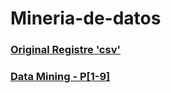# Mineria-de-datos

### [Original Registre 'csv' ](https://github.com/mdiazgtz/Mineria-de-Datos/blob/main/MSFT.csv)
### [Data Mining - P[1-9]](https://github.com/mdiazgtz/Mineria-de-Datos/blob/main/DataMining%20(2).ipynb)
